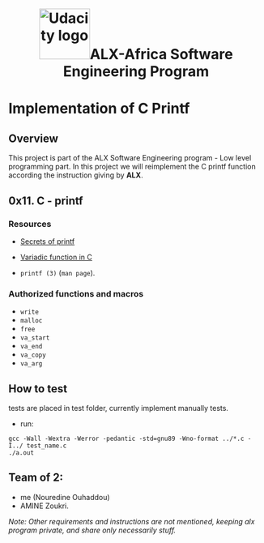 
<h1  align="center"><img src="https://miro.medium.com/v2/resize:fit:2400/1*E1LonYGC5Fx4QLY4W5SaVA.jpeg" width="100" alt="Udacity logo">ALX-Africa Software Engineering Program</h1>

# Implementation of C Printf
## Overview
This project is part of the ALX Software Engineering program - Low level programming part.
In this project we will reimplement the C printf function according the instruction giving by **ALX**.

## 0x11. C - printf
### Resources
- [Secrets of printf](https://intranet.alxswe.com/rltoken/7Vw7aUWgwC7JYUrqI4bh4Q)
- [Variadic function in C](https://www.gnu.org/software/libc/manual/html_node/Variadic-Functions.html)

- `printf (3)` (`man page`).

### Authorized functions and macros
- `write`
- `malloc`
- `free`
- `va_start`
- `va_end`
- `va_copy`
- `va_arg`

## How to test
tests are placed in test folder, currently implement manually tests.
- run:
```shell
gcc -Wall -Wextra -Werror -pedantic -std=gnu89 -Wno-format ../*.c -I../ test_name.c
./a.out
```

## Team of 2:
- me (Nouredine Ouhaddou)
- AMINE Zoukri.

*Note: Other requirements and instructions are not mentioned, keeping alx program private, and share only necessarily stuff.*
